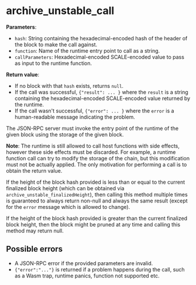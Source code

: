 # archive_unstable_call

**Parameters**:

- `hash`: String containing the hexadecimal-encoded hash of the header of the block to make the call against.
- `function`: Name of the runtime entry point to call as a string.
- `callParameters`: Hexadecimal-encoded SCALE-encoded value to pass as input to the runtime function.

**Return value**:

- If no block with that `hash` exists, returns `null`.
- If the call was successful, `{"result": ... }` where the `result` is a string containing the hexadecimal-encoded SCALE-encoded value returned by the runtime.
- If the call wasn't successful, `{"error": ... }` where the `error` is a human-readable message indicating the problem.

The JSON-RPC server must invoke the entry point of the runtime of the given block using the storage of the given block.

**Note**: The runtime is still allowed to call host functions with side effects, however these side effects must be discarded. For example, a runtime function call can try to modify the storage of the chain, but this modification must not be actually applied. The only motivation for performing a call is to obtain the return value.

If the height of the block hash provided is less than or equal to the current finalized block height (which can be obtained via `archive_unstable_finalizedHeight`), then calling this method multiple times is guaranteed to always return non-null and always the same result (except for the `error` message which is allowed to change).

If the height of the block hash provided is greater than the current finalized block height, then the block might be pruned at any time and calling this method may return null.

## Possible errors

- A JSON-RPC error if the provided parameters are invalid.
- `{"error":"..."}` is returned if a problem happens during the call, such as a Wasm trap, runtime panics, function not supported etc.
